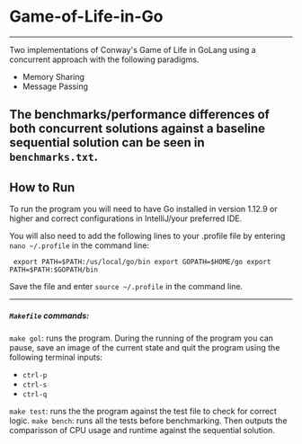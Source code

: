 # Game-of-Life-in-Go
------------------

Two implementations of Conway's Game of Life in GoLang using a concurrent approach with the following paradigms.
- Memory Sharing
- Message Passing

The benchmarks/performance differences of both concurrent solutions against a baseline sequential solution can be seen in
`benchmarks.txt`.
-----------

How to Run
------------
To run the program you will need to have Go installed in version 1.12.9 or higher and correct configurations in IntelliJ/your preferred IDE.

You will also need to add the following lines to your .profile file by entering `nano ~/.profile` in the command line:
 
 
 `
  export PATH=$PATH:/us/local/go/bin
  export GOPATH=$HOME/go
  export PATH=$PATH:$GOPATH/bin`
  


Save the file and enter `source ~/.profile` in the command line.

--------------

##### `Makefile` commands:

`make gol`: runs the program. During the running of the program you can pause, save an image of the current state and quit the program using the following terminal inputs:
- `ctrl-p`
- `ctrl-s`
- `ctrl-q`

`make test`: runs the the program against the test file to check for correct logic.
`make bench`: runs all the tests before benchmarking. Then outputs the comparisson of CPU usage and runtime against the sequential solution.
